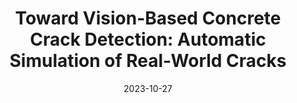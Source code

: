 ---
title: "Toward Vision-Based Concrete Crack Detection: Automatic Simulation of Real-World Cracks"
collection: publications
permalink: /publications/2023-Toward Vision-Based
excerpt: ''
date: 2023-10-27
venue: 'https://ieeexplore.ieee.org/abstract/document/10299555'
slidesurl: 'Updating'
paperurl: 'https://ieeexplore.ieee.org/abstract/document/10417452/'
citation: 'Dinh, Tran Hiep and Anh, Vu Thi Thuy and Nguyen, TruongGiang and Le, Cong Hieu and Trung, Nguyen Linh and Duc, Nguyen Dinh and Lin, Chin-Teng. "Toward Vision-Based Concrete Crack Detection: Automatic Simulation of Real-World Cracks." IEEE Transactions on Instrumentation and Measurement 72 (2023): 1-15.'
---